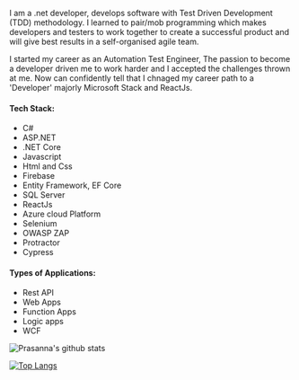   I am a .net developer, develops software with Test Driven Development (TDD) methodology. I learned to pair/mob programming which makes developers and testers to work together to create a successful product and will give best results in a self-organised agile team.

  I started my career as an Automation Test Engineer, The passion to become a developer driven me to work harder and I accepted the challenges thrown at me. Now can confidently tell that I chnaged my career path to a 'Developer' majorly Microsoft Stack and ReactJs.

#### Tech Stack: ####
* C#
* ASP.NET
* .NET Core
* Javascript
* Html and Css
* Firebase
* Entity Framework, EF Core
* SQL Server
* ReactJs
* Azure cloud Platform
* Selenium
* OWASP ZAP
* Protractor
* Cypress

#### Types of Applications: ####
* Rest API
* Web Apps
* Function Apps
* Logic apps
* WCF

![Prasanna's github stats](https://github-readme-stats.vercel.app/api?username=PrasannaDommalapati)

[![Top Langs](https://github-readme-stats.vercel.app/api/top-langs/?username=PrasannaDommalapati)](https://github.com/PrasannaDommalapati/github-readme-stats)

